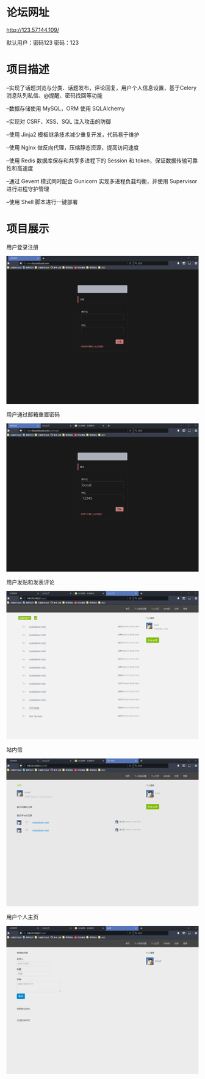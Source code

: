 # 论坛网址

http://123.57.144.109/

默认用户：密码123    密码：123

# 项目描述

–实现了话题浏览与分类、话题发布，评论回复，用户个人信息设置，基于Celery消息队列私信、@提醒、密码找回等功能

–数据存储使用 MySQL，ORM 使用 SQLAlchemy

–实现对 CSRF、XSS、SQL 注入攻击的防御

–使用 Jinja2 模板继承技术减少重复开发，代码易于维护

–使用 Nginx 做反向代理，压缩静态资源，提高访问速度

–使用 Redis 数据库保存和共享多进程下的 Session 和 token，保证数据传输可靠性和高速度

–通过 Gevent 模式同时配合 Gunicorn 实现多进程负载均衡，并使用 Supervisor 进行进程守护管理

–使用 Shell 脚本进行一键部署

# 项目展示

用户登录注册

![img](https://github.com/YajueSP1919/flask_web/blob/master/gifs/s1.gif)

用户通过邮箱重置密码

![img](https://github.com/YajueSP1919/flask_web/blob/master/gifs/s2.gif)

用户发贴和发表评论

![img](https://github.com/YajueSP1919/flask_web/blob/master/gifs/s3.gif)

站内信

![img](https://github.com/YajueSP1919/flask_web/blob/master/gifs/s4.gif)

用户个人主页

![img](https://github.com/YajueSP1919/flask_web/blob/master/gifs/s5.gif)




